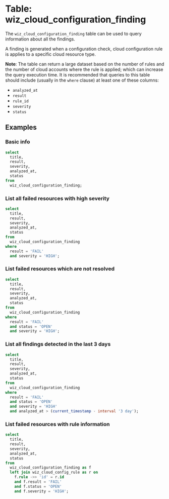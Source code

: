 # Table: wiz_cloud_configuration_finding

The `wiz_cloud_configuration_finding` table can be used to query information about all the findings.

A finding is generated when a configuration check, cloud configuration rule is applies to a specific cloud resource type.

**Note**: The table can return a large dataset based on the number of rules and the number of cloud accounts where the rule is applied; which can increase the query execution time. It is recommended that queries to this table should include (usually in the `where` clause) at least one of these columns:

- `analyzed_at`
- `result`
- `rule_id`
- `severity`
- `status`

## Examples

### Basic info

```sql
select
  title,
  result,
  severity,
  analyzed_at,
  status
from
  wiz_cloud_configuration_finding;
```

### List all failed resources with high severity

```sql
select
  title,
  result,
  severity,
  analyzed_at,
  status
from
  wiz_cloud_configuration_finding
where
  result = 'FAIL'
  and severity = 'HIGH';
```

### List failed resources which are not resolved

```sql
select
  title,
  result,
  severity,
  analyzed_at,
  status
from
  wiz_cloud_configuration_finding
where
  result = 'FAIL'
  and status = 'OPEN'
  and severity = 'HIGH';
```

### List all findings detected in the last 3 days

```sql
select
  title,
  result,
  severity,
  analyzed_at,
  status
from
  wiz_cloud_configuration_finding
where
  result = 'FAIL'
  and status = 'OPEN'
  and severity = 'HIGH'
  and analyzed_at > (current_timestamp - interval '3 day');
```

### List failed resources with rule information

```sql
select
  title,
  result,
  severity,
  analyzed_at,
  status
from
  wiz_cloud_configuration_finding as f
  left join wiz_cloud_config_rule as r on
    f.rule ->> 'id' = r.id
    and f.result = 'FAIL'
    and f.status = 'OPEN'
    and f.severity = 'HIGH';
```
